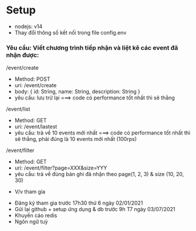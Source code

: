 # Setup
- nodejs: v14
- Thay đổi thông số kết nối trong file config.env


### Yêu cầu: Viết chương trình tiếp nhận và liệt kê các event đã nhận được:
/event/create
- Method: POST
- uri: /event/create
- body: 
{
	id: String,
	name: String,
	description: String
}
- yêu cầu: lưu trữ lại
===> code có performance tốt nhất thì sẽ thằng

/event/list
- Method: GET
- uri: /event/lastest
- yêu cầu: trả về 10 events mới nhất
===> code có performance tốt nhất thì sẽ thằng, phải đúng là 10 events mới nhất (100rps)

/event/filter
- Method: GET
- uri: /event/filter?page=XXX&size=YYY
- yêu cầu: trả về đúng bản ghi đã nhận theo page(1, 2, 3) & size (10, 20, 30)


* V/v tham gia
- Đăng ký tham gia trước 17h30 thứ 6 ngày 02/01/2021
- Gửi lại github + setup ứng dụng & db trước 9h T7 ngày 03/07/2021
- Khuyến cáo redis
- Ngôn ngữ tuỳ
